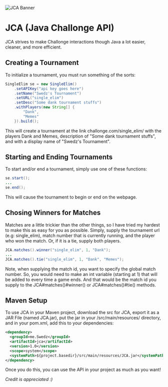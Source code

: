 ![JCA Banner](http://i.imgur.com/6JnE6EU.png "Java Challonge API")

# JCA (Java Challonge API)
JCA strives to make Challonge interactions though Java a lot easier, cleaner, and more efficient.

## Creating a Tournament
To initialize a tournament, you must run something of the sorts:
```java
SingleElim se = new SingleElim()
    .setAPIKey("api key goes here")
    .setName("Swedz's Tournament")
    .setURL("single_elim")
    .setDesc("Some dank tournament stuffs")
    .withPlayers(new String[] {
        "Dank",
        "Memes"
    }).build();
```
This will create a tournament at the link challonge.com/single_elim/ with the players Dank and Memes, description of "Some dank tournament stuffs", and with a display name of "Swedz's Tournament".

## Starting and Ending Tournaments
To start and/or end a tournament, simply use one of these functions:
```java
se.start();
...
se.end();
```
This will cause the tournament to begin or end on the webpage.

## Chosing Winners for Matches
Matches are a little trickier than the other things, so I have tried my hardest to make this as easy for you as possible. Simply, supply the tournament url (e.g: single_elim), match number that is currently running, and the player who won the match. Or, if it is a tie, supply both players.
```java
JCA.matches().winner("single_elim", 1, "Dank");
...
JCA.matches().tie("single_elim", 1, "Dank", "Memes");
```
Note, when supplying the match id, you want to specify the global match number. So, you would need to make an int variable (starting at 1) that will be added to every time a game ends. And that would be the match id you supply to the JCA#matches()#winner() or JCA#matches()#tie() methods.

## Maven Setup
To use JCA in your Maven project, download the src for JCA, export it as a JAR File (named JCA.jar), put the jar in your /src/main/resources/ directory, and in your pom.xml, add this to your dependencies:
```xml
<dependency>
  <groupId>me.Swedz</groupId>
  <artifactId>jca</artifactId>
  <version>1.0</version>
  <scope>system</scope>
  <systemPath>${project.basedir}/src/main/resources/JCA.jar</systemPath>
</dependency>
```
Once you do this, you can use the API in your project as much as you want!

*Credit is appreciated :)*

